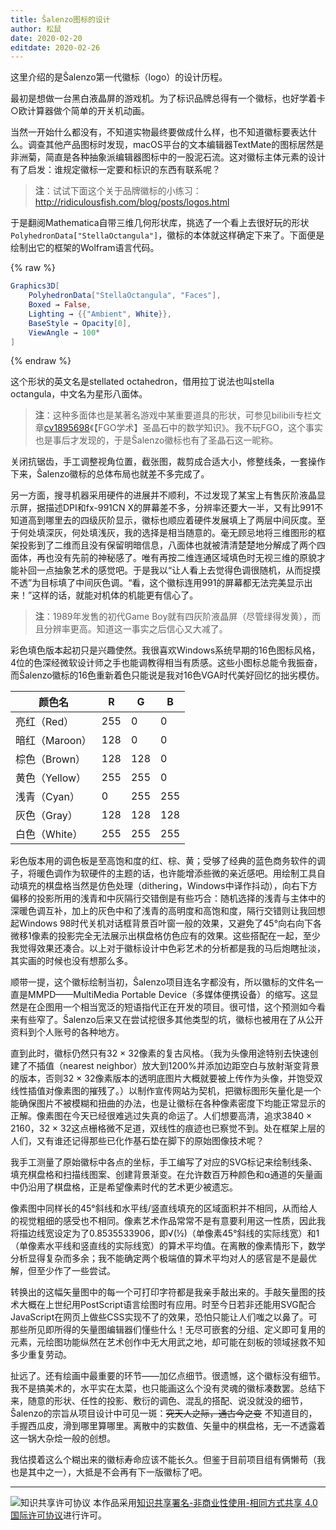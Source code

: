 ```yaml
---
title: Ŝalenzo图标的设计
author: 松鼠
date: 2020-02-20
editdate: 2020-02-26
---
```


这里介绍的是Ŝalenzo第一代徽标（logo）的设计历程。

最初是想做一台黑白液晶屏的游戏机。为了标识品牌总得有一个徽标，也好学着卡○欧计算器做个简单的开关机动画。

当然一开始什么都没有，不知道实物最终要做成什么样，也不知道徽标要表达什么。调查其他产品图标时发现，macOS平台的文本编辑器TextMate的图标居然是非洲菊，简直是各种抽象派编辑器图标中的一股泥石流。这对徽标主体元素的设计有了启发：谁规定徽标一定要和标识的东西有联系呢？

> **注**：试试下面这个关于品牌徽标的小练习：http://ridiculousfish.com/blog/posts/logos.html

于是翻阅Mathematica自带三维几何形状库，挑选了一个看上去很好玩的形状`PolyhedronData["StellaOctangula"]`，徽标的本体就这样确定下来了。下面便是绘制出它的框架的Wolfram语言代码。

{% raw %}
```mathematica
Graphics3D[
	PolyhedronData["StellaOctangula", "Faces"],
	Boxed → False,
	Lighting → {{"Ambient", White}},
	BaseStyle → Opacity[0],
	ViewAngle → 100°
]
```
{% endraw %}

这个形状的英文名是stellated octahedron，借用拉丁说法也叫stella octangula，中文名为星形八面体。

> **注**：这种多面体也是某著名游戏中某重要道具的形状，可参见bilibili专栏文章[cv1895698](https://www.bilibili.com/read/cv1895698/)《【FGO学术】圣晶石中的数学知识》。我不玩FGO，这个事实也是事后才发现的，于是Ŝalenzo徽标也有了圣晶石这一昵称。

关闭抗锯齿，手工调整视角位置，截张图，裁剪成合适大小，修整线条，一套操作下来，Ŝalenzo徽标的总体布局也就差不多完成了。

另一方面，搜寻机器采用硬件的进展并不顺利，不过发现了某宝上有售灰阶液晶显示屏，据描述DPI和fx-991CN X的屏幕差不多，分辨率还要大一半，又有比991不知道高到哪里去的四级灰阶显示，徽标也顺应着硬件发展填上了两层中间灰度。至于何处填深灰，何处填浅灰，我的选择是相当随意的。毫无顾忌地将三维图形的框架投影到了二维而且没有保留明暗信息，八面体也就被清清楚楚地分解成了两个四面体，再也没有先前的神秘感了。唯有再按二维连通区域填色时无视三维的原貌才能补回一点抽象艺术的感觉吧。于是我以“让人看上去觉得色调很随机，从而捉摸不透”为目标填了中间灰色调。“看，这个徽标连用991的屏幕都无法完美显示出来！”这样的话，就能对机体的机能更有信心了。

> **注**：1989年发售的初代Game Boy就有四灰阶液晶屏（尽管绿得发黄），而且分辨率更高。知道这一事实之后信心又大减了。

彩色填色版本起初只是兴趣使然。我很喜欢Windows系统早期的16色图标风格，4位的色深经微软设计师之手也能调教得相当有质感。这些小图标总能令我振奋，而Ŝalenzo徽标的16色重新着色只能说是我对16色VGA时代美好回忆的拙劣模仿。

| 颜色名 | R | G | B |
| ----- | - | - | - |
| 亮红（Red） | 255 | 0 | 0 |
| 暗红（Maroon） | 128 | 0 | 0 |
| 棕色（Brown） | 128 | 128 | 0 |
| 黄色（Yellow） | 255 | 255 | 0 |
| 浅青（Cyan） | 0 | 255 | 255 |
| 灰色（Gray） | 128 | 128 | 128 |
| 白色（White） | 255 | 255 | 255 |

彩色版本用的调色板是至高饱和度的红、棕、黄；受够了经典的蓝色商务软件的调子，将暖色调作为软硬件的主题的话，也许能增添些微的亲近感吧。用绘制工具自动填充的棋盘格当然是仿色处理（dithering，Windows中译作抖动），向右下方偏移的投影所用的浅青和中灰隔行交错倒是有些巧合：随机选择的浅青与主体中的深暖色调互补，加上的灰色中和了浅青的高明度和高饱和度，隔行交错则让我回想起Windows 98时代关机对话框背景百叶窗一般的效果，又避免了45°向右向下各微移1像素的投影完全无法展示出棋盘格仿色应有的效果。这些搭配在一起，至少我觉得效果还凑合。以上对于徽标设计中色彩艺术的分析都是我的马后炮瞎扯淡，其实画的时候也没有想那么多。

顺带一提，这个徽标绘制当初，Ŝalenzo项目连名字都没有，所以徽标的文件名一直是MMPD——MultiMedia Portable Device（多媒体便携设备）的缩写。这显然是在企图用一个相当宽泛的短语指代正在开发的项目。很可惜，这个预测如今看来有些窄了。Ŝalenzo后来又在尝试挖很多其他类型的坑，徽标也被用在了从公开资料到个人账号的各种地方。

直到此时，徽标仍然只有32 × 32像素的复古风格。（我为头像用途特别去快速创建了不插值（nearest neighbor）放大到1200%并添加边距空白与放射渐变背景的版本，否则32 × 32像素版本的透明底图片大概就要被上传作为头像，并饱受双线性插值对像素图的摧残了。）以制作宣传网站为契机，把徽标图形矢量化是一个能确保图片不被模糊和扭曲的办法，也是让徽标在各种像素密度下均能正常显示的正解。像素图在今天已经很难逃过失真的命运了。人们想要高清，追求3840 × 2160，32 × 32这点栅格微不足道，双线性的痕迹也已察觉不到。处在框架上层的人们，又有谁还记得那些已化作基石垫在脚下的原始图像技术呢？

我手工测量了原始徽标中各点的坐标，手工编写了对应的SVG标记来绘制线条、填充棋盘格和扫描线图案、创建背景渐变。在允许数百万种颜色和α通道的矢量画中仍沿用了棋盘格，正是希望像素时代的艺术更少被遗忘。

像素图中同样长的45°斜线和水平线/竖直线填充的区域面积并不相同，从而给人的视觉粗细的感受也不相同。像素艺术作品常常不是有意要利用这一性质，因此我将描边线宽设定为了0.8535533906，即√(½)（单像素45°斜线的实际线宽）和1（单像素水平线和竖直线的实际线宽）的算术平均值。在离散的像素情形下，数学分析显得复杂而多余；我不能确定两个极端值的算术平均对人的感官是不是最优解，但至少作了一些尝试。

转换出的这幅矢量图中的每一个可打印字符都是我亲手敲出来的。手敲矢量图的技术大概在上世纪用PostScript语言绘图时有应用。时至今日若非还能用SVG配合JavaScript在网页上做些CSS实现不了的效果，恐怕只能让人们嗤之以鼻了。可那些所见即所得的矢量图编辑器们懂些什么！无尽可嵌套的分组、定义即可复用的元素，元绘图功能纵然在艺术创作中无大用武之地，却可能在刻板的领域拯救不知多少重复劳动。

扯远了。还有绘画中最重要的环节——加亿点细节。很遗憾，这个徽标没有细节。我不是搞美术的，水平实在太菜，也只能画这么个没有灵魂的徽标凑数罢。总结下来，随意的形状、任性的投影、敷衍的调色、混乱的搭配、说没就没的细节，Ŝalenzo的宗旨从项目设计中可见一斑：~~究天人之际，通古今之变~~ 不知道目的，手握西瓜皮，滑到哪里算哪里。离散中的实数值、矢量中的棋盘格，无一不透露着这一锅大杂烩一般的创想。

我估摸着这么个糊出来的徽标寿命应该不能长久。但鉴于目前项目组有俩懒苟（我也是其中之一），大抵是不会再有下一版徽标了吧。

---

![知识共享许可协议](https://i.creativecommons.org/l/by-nc-sa/4.0/88x31.png) 本作品采用[知识共享署名-非商业性使用-相同方式共享 4.0 国际许可协议](http://creativecommons.org/licenses/by-nc-sa/4.0/)进行许可。
